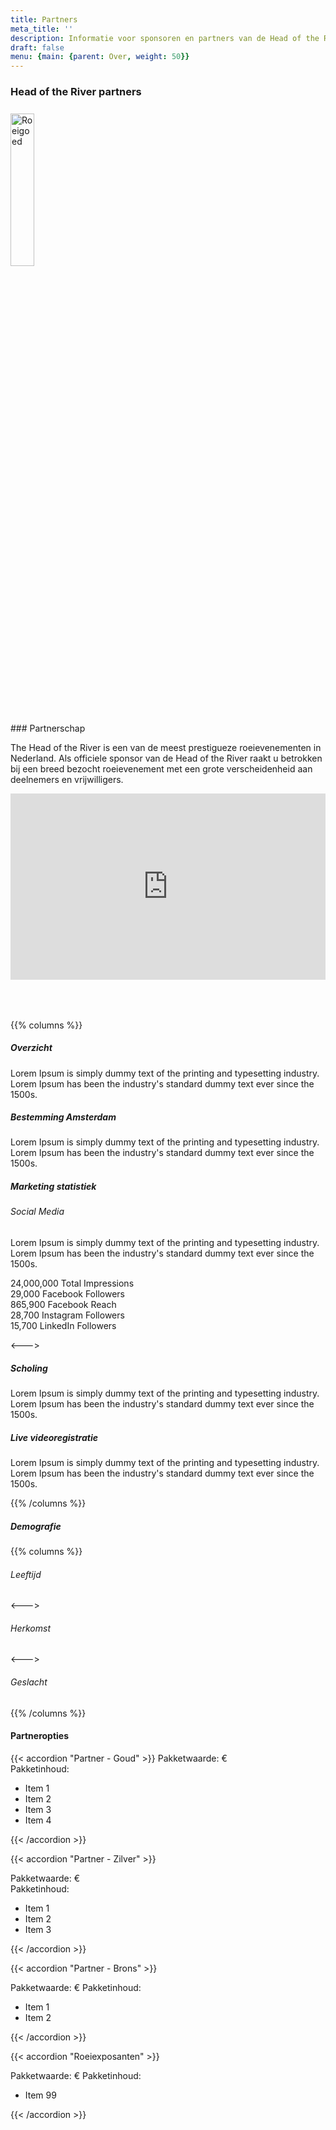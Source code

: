 ```yaml
---
title: Partners
meta_title: ''
description: Informatie voor sponsoren en partners van de Head of the River Amstel
draft: false
menu: {main: {parent: Over, weight: 50}}
---
```

### Head of the River partners
<div class="lg:col-10 mb-0 mt-0 text-center">
  <a href="https://www.roeigoed.nl" target="_blank"><img src="/images/logos/RG_Final_A _500w.png" caption="" alt="Roeigoed"
    class="bg-transparent dark:bg-white p-px"
    style="min-width:150px; width: 25%; display: block;  position:relative; margin-top: 25px;"></a>
</div>
<!-- TODO -->
### Partnerschap

The Head of the River is een van de meest prestigueze roeievenementen in Nederland. Als officiele sponsor van de Head of the River raakt u betrokken bij een breed bezocht roeievenement met een grote verscheidenheid aan deelnemers en vrijwilligers.

<div style="width: 100%; max-width: 700px; padding-bottom:50px">
<div style="position: relative; width: 100%; overflow: hidden; padding-top: 56.25%;">
<p><iframe style="position: absolute; top: 0; left: 0; right: 0; width: 100%; height: 100%; border: none;" src="https://www.youtube.com/embed/RnKlrl4BSQY" title="Njord wint de Head of the River 1949"  width="560" height="315" allowfullscreen="allowfullscreen" allow="accelerometer; clipboard-write; encrypted-media; gyroscope; picture-in-picture"></iframe></p>
</div>
</div>

{{% columns %}}

##### Overzicht

Lorem Ipsum is simply dummy text of the printing and typesetting industry. Lorem Ipsum has been the industry's standard dummy text ever since the 1500s.

##### Bestemming Amsterdam

Lorem Ipsum is simply dummy text of the printing and typesetting industry. Lorem Ipsum has been the industry's standard dummy text ever since the 1500s.

##### Marketing statistiek

###### Social Media

Lorem Ipsum is simply dummy text of the printing and typesetting industry. Lorem Ipsum has been the industry's standard dummy text ever since the 1500s.

24,000,000 Total Impressions   
29,000 Facebook Followers   
865,900 Facebook Reach   
28,700 Instagram Followers   
15,700 LinkedIn Followers   

<--->

##### Scholing

Lorem Ipsum is simply dummy text of the printing and typesetting industry. Lorem Ipsum has been the industry's standard dummy text ever since the 1500s.

##### Live videoregistratie

Lorem Ipsum is simply dummy text of the printing and typesetting industry. Lorem Ipsum has been the industry's standard dummy text ever since the 1500s.

{{% /columns %}}


##### Demografie
{{% columns %}}  

###### Leeftijd
<script type="text/javascript" src="https://www.gstatic.com/charts/loader.js"></script>

<script type="text/javascript">
  google.charts.load('current', {'packages':['corechart']});
  google.charts.setOnLoadCallback(drawChart1);

  function drawChart1() {

    var data = google.visualization.arrayToDataTable([
      ['Task', 'Amount'],
      ['<18',     60],
      ['18-24',   50],
      ['25-35',   40],
      ['36-51',   30],
      ['52-70',   20],
      ['>70',     10],
    ]);

    var options = {
      is3D: true,
    };

    var chart = new google.visualization.PieChart(document.getElementById('piechart1'));

    chart.draw(data, options);
  }
</script>
<!-- <div id="piechart1" style="width: 900px; height: 500px;"></div> -->
<div id="piechart1" style="width: 100%;"></div>

<--->

###### Herkomst
<!-- ///// Map ///// -->


  <script type="text/javascript">
      google.charts.load('current', {
        'packages':['geochart'],
      });
      google.charts.setOnLoadCallback(drawRegionsMap);

      function drawRegionsMap() {
        var data = google.visualization.arrayToDataTable([
          ['Country', 'Deelnemende boten'],
          ['Netherlands', 750],
          ['Germany', 200],
          ['Belgium', 2],
          ['Czech Republic', 10],
          ['Poland',10],
          ['France', 25],
          ['Ireland', 1],
        ]);

        var options = {
          region: '150', // Western Europe
          };

        var chart = new google.visualization.GeoChart(document.getElementById('regions_div'));

        chart.draw(data, options);
      }
  </script>

  <body>
    <div id="regions_div" style="width: 100%;"></div>
  </body>
<!-- ///// -->

<--->

###### Geslacht
<script type="text/javascript">
  google.charts.load('current', {'packages':['corechart']});
  google.charts.setOnLoadCallback(drawChart2);

  function drawChart2() {

    var data = google.visualization.arrayToDataTable([
      ['Task', 'Aantal'],
      ['Man',     10],
      ['Vrouw',   20]
    ]);

    var options = {
      is3D: true,
    };

    var chart = new google.visualization.PieChart(document.getElementById('piechart2'));

    chart.draw(data, options);
  }
</script>
<div id="piechart2" style="width: 100%;"></div>  

{{% /columns %}}


#### Partneropties
{{< accordion "Partner - Goud" >}}
Pakketwaarde: €   
Pakketinhoud:
- Item 1
- Item 2
- Item 3
- Item 4

{{< /accordion >}}

{{< accordion "Partner - Zilver" >}}

Pakketwaarde: €    
Pakketinhoud:
- Item 1
- Item 2
- Item 3

{{< /accordion >}}

{{< accordion "Partner - Brons" >}}

Pakketwaarde: €
Pakketinhoud:
- Item 1
- Item 2

{{< /accordion >}}

{{< accordion "Roeiexposanten" >}}

Pakketwaarde: €
Pakketinhoud:
- Item 99

{{< /accordion >}}
